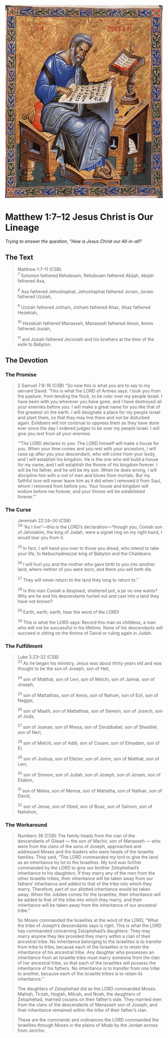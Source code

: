 <img class="intro-right" src="art-matthew.jpg">

# Matthew 1:7–12 Jesus Christ is Our Lineage

*Trying to answer the question, "How is Jesus Christ our All-in-all?*

## The Text

>Matthew 1:7–11 (CSB)  
><sup>7</sup> Solomon fathered Rehoboam, Rehoboam fathered Abijah, Abijah fathered Asa,
>
><sup>8</sup> Asa fathered Jehoshaphat, Jehoshaphat fathered Joram, Joram fathered Uzziah,
>
><sup>9</sup> Uzziah fathered Jotham, Jotham fathered Ahaz, Ahaz fathered Hezekiah,
>
><sup>10</sup> Hezekiah fathered Manasseh, Manasseh fathered Amon, Amon fathered Josiah,
>
><sup>11</sup> and Josiah fathered Jeconiah and his brothers at the time of the exile to Babylon.

## The Devotion

### The Promise

>2 Samuel 7:8-16 (CSB) “So now this is what you are to say to my servant David: ‘This is what the LORD of Armies says: I took you from the pasture, from tending the flock, to be ruler over my people Israel. I have been with you wherever you have gone, and I have destroyed all your enemies before you. I will make a great name for you like that of the greatest on the earth. I will designate a place for my people Israel and plant them, so that they may live there and not be disturbed again. Evildoers will not continue to oppress them as they have done ever since the day I ordered judges to be over my people Israel. I will give you rest from all your enemies.
>
>“‘The LORD declares to you: The LORD himself will make a house for you. When your time comes and you rest with your ancestors, I will raise up after you your descendant, who will come from your body, and I will establish his kingdom. He is the one who will build a house for my name, and I will establish the throne of his kingdom forever. I will be his father, and he will be my son. When he does wrong, I will discipline him with a rod of men and blows from mortals. But my faithful love will never leave him as it did when I removed it from Saul, whom I removed from before you. Your house and kingdom will endure before me forever, and your throne will be established forever.’”

### The Curse

>Jeremiah 22:24–30 (CSB)  
><sup> 24 </sup> “As I live”—this is the LORD’s declaration—“though you, Coniah son of Jehoiakim, the king of Judah, were a signet ring on my right hand, I would tear you from it.
>
><sup> 25 </sup> In fact, I will hand you over to those you dread, who intend to take your life, to Nebuchadnezzar king of Babylon and the Chaldeans.
>
><sup> 26 </sup> I will hurl you and the mother who gave birth to you into another land, where neither of you were born, and there you will both die.
>
><sup> 27 </sup> They will never return to the land they long to return to.”
>
><sup> 28 </sup> Is this man Coniah a despised, shattered pot, a jar no one wants? Why are he and his descendants hurled out and cast into a land they have not known?
>
><sup> 29 </sup> Earth, earth, earth, hear the word of the LORD!
>
><sup> 30 </sup> This is what the LORD says: Record this man as childless, a man who will not be successful in his lifetime. None of his descendants will succeed in sitting on the throne of David or ruling again in Judah.

### The Fulfillment

>Luke 3:23–32 (CSB)  
><sup> 23 </sup> As he began his ministry, Jesus was about thirty years old and was thought to be the son of Joseph, son of Heli,
>
><sup> 24 </sup> son of Matthat, son of Levi, son of Melchi, son of Jannai, son of Joseph,
>
><sup> 25 </sup> son of Mattathias, son of Amos, son of Nahum, son of Esli, son of Naggai,
>
><sup> 26 </sup> son of Maath, son of Mattathias, son of Semein, son of Josech, son of Joda,
>
><sup> 27 </sup> son of Joanan, son of Rhesa, son of Zerubbabel, son of Shealtiel, son of Neri,
>
><sup> 28 </sup> son of Melchi, son of Addi, son of Cosam, son of Elmadam, son of Er,
>
><sup> 29 </sup> son of Joshua, son of Eliezer, son of Jorim, son of Matthat, son of Levi,
>
><sup> 30 </sup> son of Simeon, son of Judah, son of Joseph, son of Jonam, son of Eliakim,
>
><sup> 31 </sup> son of Melea, son of Menna, son of Mattatha, son of Nathan, son of David,
>
><sup> 32 </sup> son of Jesse, son of Obed, son of Boaz, son of Salmon, son of Nahshon,

### The Workaround

>Numbers 36 (CSB) The family heads from the clan of the descendants of Gilead — the son of Machir, son of Manasseh — who were from the clans of the sons of Joseph, approached and addressed Moses and the leaders who were heads of the Israelite families. They said, “The LORD commanded my lord to give the land as an inheritance by lot to the Israelites. My lord was further commanded by the LORD to give our brother Zelophehad’s inheritance to his daughters. If they marry any of the men from the other Israelite tribes, their inheritance will be taken away from our fathers’ inheritance and added to that of the tribe into which they marry. Therefore, part of our allotted inheritance would be taken away. When the Jubilee comes for the Israelites, their inheritance will be added to that of the tribe into which they marry, and their inheritance will be taken away from the inheritance of our ancestral tribe.”
>
>So Moses commanded the Israelites at the word of the LORD, “What the tribe of Joseph’s descendants says is right. This is what the LORD has commanded concerning Zelophehad’s daughters: They may marry anyone they like provided they marry within a clan of their ancestral tribe. No inheritance belonging to the Israelites is to transfer from tribe to tribe, because each of the Israelites is to retain the inheritance of his ancestral tribe. Any daughter who possesses an inheritance from an Israelite tribe must marry someone from the clan of her ancestral tribe, so that each of the Israelites will possess the inheritance of his fathers. No inheritance is to transfer from one tribe to another, because each of the Israelite tribes is to retain its inheritance.”
>
>The daughters of Zelophehad did as the LORD commanded Moses. Mahlah, Tirzah, Hoglah, Milcah, and Noah, the daughters of Zelophehad, married cousins on their father’s side. They married men from the clans of the descendants of Manasseh son of Joseph, and their inheritance remained within the tribe of their father’s clan.
>
>These are the commands and ordinances the LORD commanded the Israelites through Moses in the plains of Moab by the Jordan across from Jericho.
